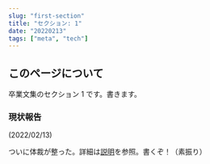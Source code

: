 ```yaml
---
slug: "first-section"
title: "セクション: 1"
date: "20220213"
tags: ["meta", "tech"]
---
```


## このページについて

卒業文集のセクション 1 です。書きます。

### 現状報告

(2022/02/13)

ついに体裁が整った。詳細は[説明](https://haxibami.net/blog/blog-renewal)を参照。書くぞ！（素振り）
